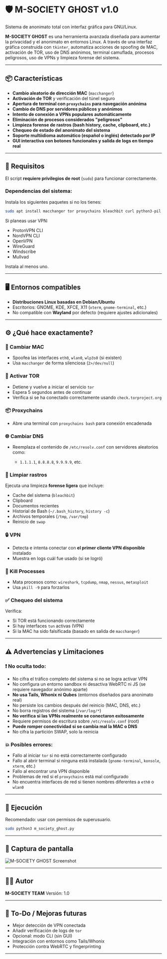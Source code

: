 # 🛡️ M-SOCIETY GHOST v1.0

Sistema de anonimato total con interfaz gráfica para GNU/Linux.

**M-SOCIETY GHOST** es una herramienta avanzada diseñada para aumentar la privacidad y el anonimato en entornos Linux. A través de una interfaz gráfica construida con `tkinter`, automatiza acciones de spoofing de MAC, activación de TOR, uso de DNS anónimos, terminal camuflada, procesos peligrosos, uso de VPNs y limpieza forense del sistema.

---

## 📦 Características

- **Cambio aleatorio de dirección MAC** (`macchanger`)
- **Activación de TOR** y verificación del túnel seguro
- **Apertura de terminal con `proxychains` para navegación anónima**
- **Cambio de DNS por servidores públicos y anónimos**
- **Intento de conexión a VPNs populares automáticamente**
- **Eliminación de procesos considerados "peligrosos"**
- **Limpieza forense de rastros (bash history, cache, clipboard, etc.)**
- **Chequeo de estado del anonimato del sistema**
- **Soporte multiidioma automático (español o inglés) detectado por IP**
- **GUI interactiva con botones funcionales y salida de logs en tiempo real**

---

## 🚨 Requisitos

El script **requiere privilegios de root** (`sudo`) para funcionar correctamente.

### Dependencias del sistema:
Instala los siguientes paquetes si no los tienes:

```bash
sudo apt install macchanger tor proxychains bleachbit curl python3-pil python3-requests
````

Si planeas usar VPN:

* ProtonVPN CLI
* NordVPN CLI
* OpenVPN
* WireGuard
* Windscribe
* Mullvad

Instala al menos uno.

---

## 🖥️ Entornos compatibles

* **Distribuciones Linux basadas en Debian/Ubuntu**
* Escritorios: GNOME, KDE, XFCE, X11 (`xterm`, `gnome-terminal`, etc.)
* No compatible con **Wayland** por defecto (requiere ajustes adicionales)

---

## ⚙️ ¿Qué hace exactamente?

### 🔧 Cambiar MAC

* Spoofea las interfaces `eth0`, `wlan0`, `wlp3s0` (si existen)
* Usa `macchanger` de forma silenciosa (`2>/dev/null`)

### 🧅 Activar TOR

* Detiene y vuelve a iniciar el servicio `tor`
* Espera 5 segundos antes de continuar
* Verifica si se ha conectado correctamente usando `check.torproject.org`

### 📦 Proxychains

* Abre una terminal con `proxychains bash` para conexión encadenada

### 🌐 Cambiar DNS

* Reemplaza el contenido de `/etc/resolv.conf` con servidores aleatorios como:

  * `1.1.1.1`, `8.8.8.8`, `9.9.9.9`, etc.

### 🧽 Limpiar rastros

Ejecuta una limpieza **forense ligera** que incluye:

* Cache del sistema (`bleachbit`)
* Clipboard
* Documentos recientes
* Historial de Bash (`~/.bash_history`, `history -c`)
* Archivos temporales (`/tmp`, `/var/tmp`)
* Reinicio de `swap`

### 🔒 VPN

* Detecta e intenta conectar con **el primer cliente VPN disponible** instalado
* Muestra en logs cuál fue usado (si se logró)

### 🔪 Kill Processes

* Mata procesos como: `wireshark`, `tcpdump`, `nmap`, `nessus`, `metasploit`
* Usa `pkill -9` para forzarlos

### ✅ Chequeo del sistema

Verifica:

* Si TOR está funcionando correctamente
* Si hay interfaces `tun` activas (VPN)
* Si la MAC ha sido falsificada (basado en salida de `macchanger`)

---

## ⚠️ Advertencias y Limitaciones

### ❗ No oculta todo:

* No cifra el tráfico completo del sistema si no se logra activar VPN
* No configura un entorno sandbox ni desactiva WebRTC ni JS (se requiere navegador anónimo aparte)
* **No usa Tails, Whonix ni Qubes** (entornos diseñados para anonimato real)
* No persiste los cambios después del reinicio (MAC, DNS, etc.)
* No borra registros del sistema (`/var/log/*`)
* **No verifica si las VPNs realmente se conectaron exitosamente**
* Requiere permisos de escritura sobre `/etc/resolv.conf` (root)
* **Puede romper conectividad si se cambia mal la MAC o DNS**
* No cifra la partición SWAP, solo la reinicia

### 💥 Posibles errores:

* Fallo al iniciar `tor` si no está correctamente configurado
* Fallo al abrir terminal si ninguna está instalada (`gnome-terminal`, `konsole`, `xterm`, etc.)
* Fallo al encontrar una VPN disponible
* Problemas de red si el `proxychains` está mal configurado
* No encuentra interfaces de red si tienen nombres diferentes a `eth0` o `wlan0`

---

## 🚀 Ejecución

Recomendado: usar con permisos de superusuario.

```bash
sudo python3 m_society_ghost.py
```

---

## 📸 Captura de pantalla

![M-SOCIETY GHOST Screenshot](https://i.postimg.cc/zf9k2QNR/asd-2.png)

---

## 👨‍💻 Autor

**M-SOCIETY TEAM**
Versión: 1.0

---

## 🧩 To-Do / Mejoras futuras

* Mejor detección de VPN conectada
* Añadir verificación de logs de `tor`
* Opcional: modo CLI (sin GUI)
* Integración con entornos como Tails/Whonix
* Protección contra WebRTC y fingerprinting

---
